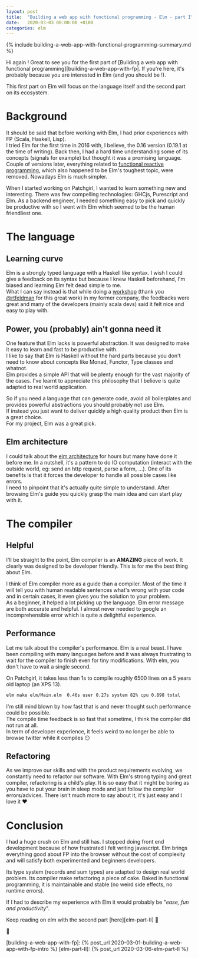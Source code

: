 ```yaml
---
layout: post
title:  "Building a web app with functional programming - Elm - part I"
date:   2020-03-03 00:00:00 +0100
categories: elm
---
```


{% include building-a-web-app-with-functional-programming-summary.md %}

Hi again ! Great to see you for the first part of [Building a web app with functional programming][building-a-web-app-with-fp].
If you're here, it's probably because you are interested in Elm (and you should be !).

This first part on Elm will focus on the language itself and the second part on its ecosystem.

# Background

It should be said that before working with Elm, I had prior experiences with FP (Scala, Haskell, Lisp). <br/>
I tried Elm for the first time in 2016 with, I believe, the 0.16 version (0.19.1 at the time of writing). Back then, I had a hard time understanding some of its concepts (signals for example) but thought it was a promising language. <br/>
Couple of versions later, everything related to [functional reactive programming](https://elm-lang.org/news/farewell-to-frp), which also happened to be Elm's toughest topic, were removed. Nowadays Elm is much simpler.

When I started working on Patchgirl, I wanted to learn something new and interesting. There was few compelling technologies: GHCjs, Purescript and Elm. As a backend engineer, I needed something easy to pick and quickly be productive with so I went with Elm which seemed to be the human friendliest one.

# The language

## Learning curve

Elm is a strongly typed language with a Haskell like syntax. I wish I could give a feedback on its syntax but because I knew Haskell beforehand, I'm biased and learning Elm felt dead simple to me.<br/>
What I can say instead is that while doing a [workshop](https://github.com/rtfeldman/elm-0.19-workshop) (thank you [@rtfeldman](https://twitter.com/rtfeldman) for this great work) in my former company, the feedbacks were great and many of the developers (mainly scala devs) said it felt nice and easy to play with.

## Power, you (probably) ain't gonna need it

One feature that Elm lacks is powerful abstraction. It was designed to make it easy to learn and fast to be productive with.<br/>
I like to say that Elm is Haskell without the hard parts because you don't need to know about concepts like Monad, Functor, Type classes and whatnot. <br/>
Elm provides a simple API that will be plenty enough for the vast majority of the cases. I've learnt to appreciate this philosophy that I believe is quite adapted to real world application.

So if you need a language that can generate code, avoid all boilerplates and provides powerful abstractions you should probably not use Elm. <br/>
If instead you just want to deliver quickly a high quality product then Elm is a great choice. <br/>
For my project, Elm was a great pick.

## Elm architecture

I could talk about the [elm architecture](https://guide.elm-lang.org/architecture/) for hours but many have done it before me. In a nutshell, it's a pattern to do IO computation (interact with the outside world, eg: send an http request, parse a form, ...). One of its benefits is that it forces the developer to handle all possible cases like errors. <br/>
I need to pinpoint that it's actually quite simple to understand. After browsing Elm's guide you quickly grasp the main idea and can start play with it.

# The compiler

## Helpful

I'll be straight to the point, Elm compiler is an **AMAZING** piece of work. It clearly was designed to be developer friendly. This is for me the best thing about Elm.

I think of Elm compiler more as a guide than a compiler. Most of the time it will tell you with human readable sentences what's wrong with your code and in certain cases, it even gives you the solution to your problem. <br/>
As a beginner, it helped a lot picking up the language. Elm error message are both accurate and helpful. I almost never needed to google an incomprehensible error which is quite a delightful experience.

## Performance

Let me talk about the compiler's performance. Elm is a real beast. I have been compiling with many languages before and it was always frustrating to wait for the compiler to finish even for tiny modifications. With elm, you don't have to wait a single second.

On Patchgirl, it takes less than 1s to compile roughly 6500 lines on a 5 years old laptop (an XPS 13).
```bash
elm make elm/Main.elm  0.46s user 0.27s system 82% cpu 0.898 total
```

I'm still mind blown by how fast that is and never thought such performance could be possible. <br/>
The compile time feedback is so fast that sometime, I think the compiler did not run at all. <br/>
In term of developer experience, it feels weird to no longer be able to browse twitter while it compiles 😶

## Refactoring

As we improve our skills and with the product requirements evolving, we constantly need to refactor our software. With Elm's strong typing and great compiler, refactoring is a child's play.
It is so easy that it might be boring as you have to put your brain in sleep mode and just follow the compiler errors/advices.
There isn't much more to say about it, it's just easy and I love it ❤️

# Conclusion

I had a huge crush on Elm and still has. I stopped doing front end development because of how frustrated I felt writing javascript. Elm brings everything good about FP into the browser without the cost of complexity and will satisfy both experimented and beginners developers.

Its type system (records and sum types) are adapted to design real world problem. Its compiler make refactoring a piece of cake. Baked in functional programming, it is maintainable and stable (no weird side effects, no runtime errors).

If I had to describe my experience with Elm it would probably be "*ease, fun and productivity*".

Keep reading on elm with the second part [here][elm-part-II] :bookmark:

:cactus:

[building-a-web-app-with-fp]: {% post_url 2020-03-01-building-a-web-app-with-fp-intro %}
[elm-part-II]: {% post_url 2020-03-06-elm-part-II %}
